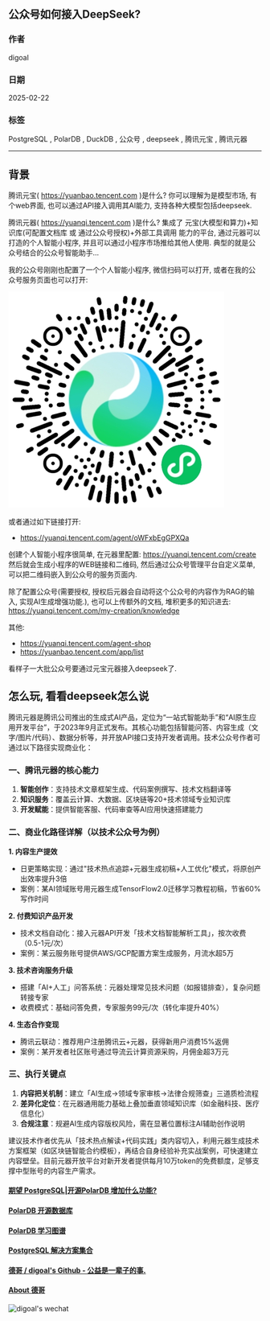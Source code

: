 ## 公众号如何接入DeepSeek?  
              
### 作者              
digoal              
              
### 日期              
2025-02-22              
              
### 标签              
PostgreSQL , PolarDB , DuckDB , 公众号 , deepseek , 腾讯元宝 , 腾讯元器  
              
----              
              
## 背景    
腾讯元宝( https://yuanbao.tencent.com )是什么? 你可以理解为是模型市场, 有个web界面, 也可以通过API接入调用其AI能力, 支持各种大模型包括deepseek.   
  
腾讯元器( https://yuanqi.tencent.com )是什么? 集成了 元宝(大模型和算力)+知识库(可配置文档库 或 通过公众号授权)+外部工具调用 能力的平台, 通过元器可以打造的个人智能小程序, 并且可以通过小程序市场推给其他人使用. 典型的就是公众号结合的公众号智能助手...  
  
我的公众号刚刚也配置了一个个人智能小程序, 微信扫码可以打开, 或者在我的公众号服务页面也可以打开:   
  
![pic](20250222_02_pic_001.jpeg)  
  
或者通过如下链接打开:  
- https://yuanqi.tencent.com/agent/oWFxbEgGPXQa  
  
创建个人智能小程序很简单, 在元器里配置: https://yuanqi.tencent.com/create 然后就会生成小程序的WEB链接和二维码, 然后通过公众号管理平台自定义菜单, 可以把二维码嵌入到公众号的服务页面内.   
  
除了配置公众号(需要授权, 授权后元器会自动将这个公众号的内容作为RAG的输入, 实现AI生成增强功能.), 也可以上传额外的文档, 堆积更多的知识进去: https://yuanqi.tencent.com/my-creation/knowledge   
  
其他:   
- https://yuanqi.tencent.com/agent-shop  
- https://yuanbao.tencent.com/app/list  
  
  
看样子一大批公众号要通过元宝元器接入deepseek了.    
  
## 怎么玩, 看看deepseek怎么说  
  
  
腾讯元器是腾讯公司推出的生成式AI产品，定位为“一站式智能助手”和“AI原生应用开发平台”，于2023年9月正式发布。其核心功能包括智能问答、内容生成（文字/图片/代码）、数据分析等，并开放API接口支持开发者调用。技术公众号作者可通过以下路径实现商业化：  
  
### 一、腾讯元器的核心能力  
1. **智能创作**：支持技术文章框架生成、代码案例撰写、技术文档翻译等  
2. **知识服务**：覆盖云计算、大数据、区块链等20+技术领域专业知识库  
3. **开发赋能**：提供智能客服、代码审查等AI应用快速搭建能力  
  
### 二、商业化路径详解（以技术公众号为例）  
**1. 内容生产提效**  
- 日更策略实现：通过"技术热点追踪+元器生成初稿+人工优化"模式，将原创产出效率提升3倍  
- 案例：某AI领域账号用元器生成TensorFlow2.0迁移学习教程初稿，节省60%写作时间  
  
**2. 付费知识产品开发**  
- 技术文档自动化：接入元器API开发「技术文档智能解析工具」，按次收费（0.5-1元/次）  
- 案例：某云服务账号提供AWS/GCP配置方案生成服务，月流水超5万  
  
**3. 技术咨询服务升级**  
- 搭建「AI+人工」问答系统：元器处理常见技术问题（如报错排查），复杂问题转接专家  
- 收费模式：基础问答免费，专家服务99元/次（转化率提升40%）  
  
**4. 生态合作变现**  
- 腾讯云联动：推荐用户注册腾讯云+元器，获得新用户消费15%返佣  
- 案例：某开发者社区账号通过导流云计算资源采购，月佣金超3万元  
  
### 三、执行关键点  
1. **内容把关机制**：建立「AI生成→领域专家审核→法律合规筛查」三道质检流程  
2. **差异化定位**：在元器通用能力基础上叠加垂直领域知识库（如金融科技、医疗信息化）  
3. **合规注意**：规避AI生成内容版权风险，需在显著位置标注AI辅助创作说明  
  
建议技术作者优先从「技术热点解读+代码实践」类内容切入，利用元器生成技术方案框架（如区块链智能合约模板），再结合自身经验补充实战案例，可快速建立内容壁垒。目前元器开放平台对新开发者提供每月10万token的免费额度，足够支撑中型账号的内容生产需求。    
    
  
  
#### [期望 PostgreSQL|开源PolarDB 增加什么功能?](https://github.com/digoal/blog/issues/76 "269ac3d1c492e938c0191101c7238216")
  
  
#### [PolarDB 开源数据库](https://openpolardb.com/home "57258f76c37864c6e6d23383d05714ea")
  
  
#### [PolarDB 学习图谱](https://www.aliyun.com/database/openpolardb/activity "8642f60e04ed0c814bf9cb9677976bd4")
  
  
#### [PostgreSQL 解决方案集合](../201706/20170601_02.md "40cff096e9ed7122c512b35d8561d9c8")
  
  
#### [德哥 / digoal's Github - 公益是一辈子的事.](https://github.com/digoal/blog/blob/master/README.md "22709685feb7cab07d30f30387f0a9ae")
  
  
#### [About 德哥](https://github.com/digoal/blog/blob/master/me/readme.md "a37735981e7704886ffd590565582dd0")
  
  
![digoal's wechat](../pic/digoal_weixin.jpg "f7ad92eeba24523fd47a6e1a0e691b59")
  
